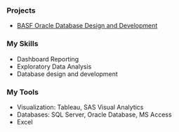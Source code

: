 ### Projects
* [BASF Oracle Database Design and Development](https://github.com/ericpham1215/BASFcompany)

### My Skills
* Dashboard Reporting
* Exploratory Data Analysis
* Database design and development



### My Tools
* Visualization: Tableau, SAS Visual Analytics
* Databases: SQL Server, Oracle Database, MS Access
* Excel

